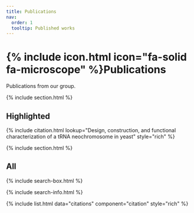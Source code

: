 ```yaml
---
title: Publications
nav:
  order: 1
  tooltip: Published works
---
```


# {% include icon.html icon="fa-solid fa-microscope" %}Publications

Publications from our group.

{% include section.html %}

## Highlighted

{% include citation.html lookup="Design, construction, and functional characterization of a tRNA neochromosome in yeast" style="rich" %}

{% include section.html %}

## All

{% include search-box.html %}

{% include search-info.html %}

{% include list.html data="citations" component="citation" style="rich" %}
